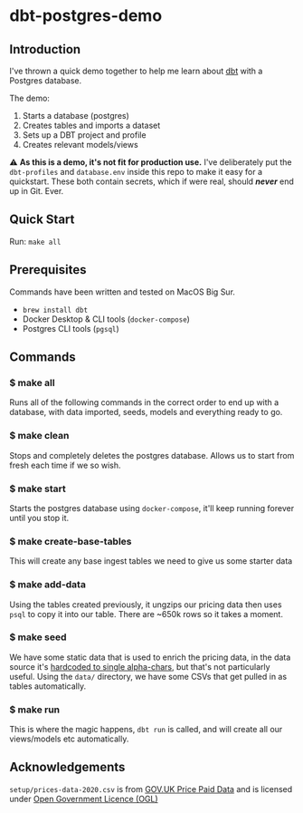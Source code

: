 # dbt-postgres-demo

## Introduction

I've thrown a quick demo together to help me learn about [dbt](https://www.getdbt.com/) with a Postgres database.

The demo:
1. Starts a database (postgres)
1. Creates tables and imports a dataset
1. Sets up a DBT project and profile
1. Creates relevant models/views

:warning: **As this is a demo, it's not fit for production use.** I've deliberately put the `dbt-profiles` and `database.env` inside this repo to make it easy for a quickstart. These both contain secrets, which if were real, should **_never_** end up in Git. Ever.

## Quick Start

Run: `make all`

## Prerequisites

Commands have been written and tested on MacOS Big Sur.

* `brew install dbt`
* Docker Desktop & CLI tools (`docker-compose`)
* Postgres CLI tools (`pgsql`)

## Commands

### $ make all

Runs all of the following commands in the correct order to end up with a database, with data imported, seeds, models and everything ready to go.

### $ make clean

Stops and completely deletes the postgres database. Allows us to start from fresh each time if we so wish.

### $ make start

Starts the postgres database using `docker-compose`, it'll keep running forever until you stop it.

### $ make create-base-tables

This will create any base ingest tables we need to give us some starter data

### $ make add-data

Using the tables created previously, it ungzips our pricing data then uses `psql` to copy it into our table. There are ~650k rows so it takes a moment.

### $ make seed

We have some static data that is used to enrich the pricing data, in the data source it's [hardcoded to single alpha-chars](https://www.gov.uk/guidance/about-the-price-paid-data#explanations-of-column-headers-in-the-ppd), but that's not particularly useful. Using the `data/` directory, we have some CSVs that get pulled in as tables automatically.
### $ make run

This is where the magic happens, `dbt run` is called, and will create all our views/models etc automatically.

## Acknowledgements

`setup/prices-data-2020.csv` is from [GOV.UK Price Paid Data](https://www.gov.uk/government/statistical-data-sets/price-paid-data-downloads) and is licensed under [Open Government Licence (OGL)](
http://www.nationalarchives.gov.uk/doc/open-government-licence/version/3/)